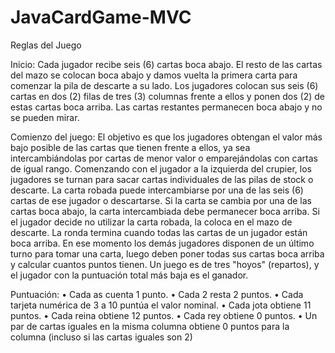 # JavaCardGame-MVC

Reglas del Juego

Inicio:
Cada jugador recibe seis (6) cartas boca abajo. El resto de las cartas del mazo se colocan 
boca abajo y damos vuelta la primera carta para comenzar la pila de descarte a su 
lado. Los jugadores colocan sus seis (6) cartas en dos (2) filas de tres (3) columnas frente 
a ellos y ponen dos (2) de estas cartas boca arriba. Las cartas restantes permanecen boca 
abajo y no se pueden mirar.

Comienzo del juego:
El objetivo es que los jugadores obtengan el valor más bajo posible de las cartas que 
tienen frente a ellos, ya sea intercambiándolas por cartas de menor valor o 
emparejándolas con cartas de igual rango.
Comenzando con el jugador a la izquierda del crupier, los jugadores se turnan para sacar 
cartas individuales de las pilas de stock o descarte. La carta robada puede 
intercambiarse por una de las seis (6) cartas de ese jugador o descartarse. Si la carta se 
cambia por una de las cartas boca abajo, la carta intercambiada debe permanecer boca 
arriba.
Si el jugador decide no utilizar la carta robada, la coloca en el mazo de descarte.
La ronda termina cuando todas las cartas de un jugador están boca arriba. En ese 
momento los demás jugadores disponen de un último turno para tomar una carta, luego 
deben poner todas sus cartas boca arriba y calcular cuantos puntos tienen.
Un juego es de tres "hoyos" (repartos), y el jugador con la puntuación total más baja es 
el ganador.

Puntuación:
• Cada as cuenta 1 punto.
• Cada 2 resta 2 puntos.
• Cada tarjeta numérica de 3 a 10 puntúa el valor nominal.
• Cada jota obtiene 11 puntos.
• Cada reina obtiene 12 puntos.
• Cada rey obtiene 0 puntos.
• Un par de cartas iguales en la misma columna obtiene 0 puntos para la 
columna (incluso si las cartas iguales son 2)
